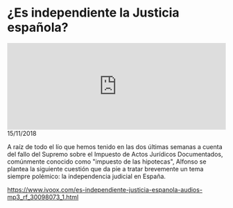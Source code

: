 # ¿Es independiente la Justicia española?
<iframe id='audio_88903085' frameborder='0' allowfullscreen='' scrolling='no' height='200' style='width:100%;' src='https://www.ivoox.com/player_ej_30098073_6_1.html' loading='lazy'></iframe>15/11/2018

A raíz de todo el lío que hemos tenido en las dos últimas semanas a cuenta del fallo del Supremo sobre el Impuesto de Actos Jurídicos Documentados, comúnmente conocido como "impuesto de las hipotecas", Alfonso se plantea la siguiente cuestión que da pie a tratar brevemente un tema siempre polémico: la independencia judicial en España.  

https://www.ivoox.com/es-independiente-justicia-espanola-audios-mp3_rf_30098073_1.html
